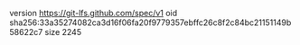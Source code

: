 version https://git-lfs.github.com/spec/v1
oid sha256:33a35274082ca3d16f06fa20f9779357ebffc26c8f2c84bc21151149b58622c7
size 2245
